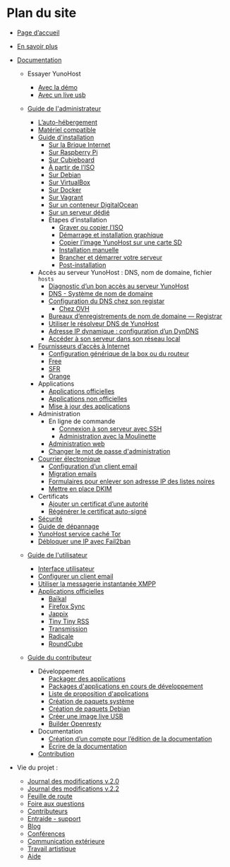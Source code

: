 # Plan du site

* [Page d’accueil](/index_fr)

* [En savoir plus](/whatsyunohost_fr)

* [Documentation](/docs_fr)

    * Essayer YunoHost
       * [Avec la démo](/try_fr)    
       * [Avec un live usb](/try_at_home_fr)

    * [Guide de l'administrateur](/admindoc_fr)
        * [L’auto-hébergement](/selfhosting_fr)
        * [Matériel compatible](/hardware_fr)
        * [Guide d'installation](/install_fr)
            * [Sur la Brique Internet](/installation_brique_fr)
            * [Sur Raspberry Pi](/install_on_raspberry_fr)
            * [Sur Cubieboard](/install_on_cubieboard_fr)
            * [À partir de l’ISO](/install_iso_fr)
            * [Sur Debian](/install_on_debian_fr)
            * [Sur VirtualBox](/install_on_virtualbox_fr)
            * [Sur Docker](/docker_fr)
            * [Sur Vagrant](/vagrant_fr)
            * [Sur un conteneur DigitalOcean](/install_on_digitalocean_fr)
            * [Sur un serveur dédié](/install_on_dedicated_server_fr)
            * Étapes d’installation
               * [Graver ou copier l’ISO](/burn_or_copy_iso_fr)
               * [Démarrage et installation graphique](/boot_and_graphical_install_fr)
               * [Copier l’image YunoHost sur une carte SD](/copy_image_fr)
               * [Installation manuelle](/install_manually_fr)
               * [Brancher et démarrer votre serveur](/plug_and_boot_fr)
               * [Post-installation](/postinstall_fr)
        * Accès au serveur YunoHost : DNS, nom de domaine, fichier `hosts`
            * [Diagnostic d’un bon accès au serveur YunoHost](/diagnostic_fr)
            * [DNS - Système de nom de domaine](/dns_fr)
            * [Configuration du DNS chez son registar](/dns_config_fr)
              * [Chez OVH](/OVH_fr)
            * [Bureaux d’enregistrements de nom de domaine — Registrar](registar_fr)
            * [Utiliser le résolveur DNS de YunoHost](/dns_resolver_fr)
            * [Adresse IP dynamique : configuration d’un DynDNS](dns_dynamicip_fr)
            * [Accéder à son serveur dans son réseau local](/dns_local_network_fr)
        * [Fournisseurs d’accès à Internet](/isp_fr)
            * [Configuration générique de la box ou du routeur](/isp_box_config_fr)
            * [Free](/isp_free_fr)
            * [SFR](/isp_sfr_fr)
            * [Orange](/isp_orange_fr)
        * Applications
            * [Applications officielles](/apps_fr)
            * [Applications non officielles](/apps_in_progress_en)
            * [Mise à jour des applications](app_update_fr)
        * Administration
            * En ligne de commande
                * [Connexion à son serveur avec SSH](/ssh_fr)
                * [Administration avec la Moulinette](/moulinette_fr)
            * [Administration web](/admin_fr)
            * [Changer le mot de passe d'administration](/change_admin_password_fr)
        * [Courrier électronique](email_fr)
           * [Configuration d’un client email](email_configure_client_fr)
           * [Migration emails](email_migration_fr)
           * [Formulaires pour enlever son adresse IP des listes noires](blacklist_forms_fr)
           * [Mettre en place DKIM](dkim_fr)
        * Certificats
            * [Ajouter un certificat d’une autorité](/certificate_fr)
            * [Régénérer le certificat auto-signé](/regenerate_certificate_fr)
        * [Sécurité](/security_fr)
        * [Guide de dépannage](/troubleshooting_guide_en)
        * [YunoHost service caché Tor](/torhiddenservice_fr)
        * [Débloquer une IP avec Fail2ban](/fail2ban_fr)

    * [Guide de l'utilisateur](/userdoc_fr)
        * [Interface utilisateur](user_interface)
        * [Configurer un client email](email_configure_client_fr)
        * [Utiliser la messagerie instantanée XMPP](/XMPP_fr)
        * [Applications officielles](/apps_fr)
           * [Baïkal](/app_baikal_fr)
           * [Firefox Sync](/app_ffsync_fr)
           * [Jappix](/app_jappix_fr)
           * [Tiny Tiny RSS](/app_ttrss_fr)
           * [Transmission](/app_transmission_fr)
           * [Radicale](/app_radicale_fr)
           * [RoundCube](/app_roundcube_fr)

    * [Guide du contributeur](/contribute_fr)
        * Développement
           * [Packager des applications](/packaging_apps_fr)
           * [Packages d'applications en cours de développement](/apps_in_progress_fr)
           * [Liste de proposition d'applications](/apps_wishlist_fr)
           * [Création de paquets système](/build_system_fr)
           * [Création de paquets Debian](/build_packages_fr)
           * [Créer une image live USB](/create_live_usb_fr)
           * [Builder Openresty](/build_openresty_fr)
        * Documentation
           * [Création d’un compte pour l’édition de la documentation](/accounting_fr)
           * [Écrire de la documentation](/write_documentation_fr)
        * [Contribution](/contributordoc_fr)

* Vie du projet :
   * [Journal des modifications v.2.0](/changelog_2_0_en)
   * [Journal des modifications v.2.2](/changelog_2_2_en)
   * [Feuille de route](/roadmap_en)
   * [Foire aux questions](/faq_fr)
   * [Contributeurs](contribs_fr)
   * [Entraide - support](/support_fr)
   * [Blog](https://forum.yunohost.org/c/announcement)
   * [Conférences](/conf_fr)
   * [Communication extérieure](communication_fr)
   * [Travail artistique](artworks_fr)
   * [Aide](/help_fr)
